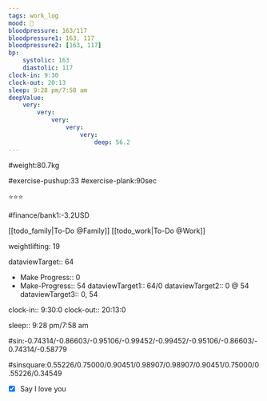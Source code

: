 ```yaml
---
tags: work_log
mood: 🙂
bloodpressure: 163/117
bloodpressure1: 163, 117
bloodpressure2: [163, 117]
bp:
    systolic: 163
    diastolic: 117
clock-in: 9:30
clock-out: 20:13
sleep: 9:28 pm/7:58 am
deepValue: 
    very: 
        very: 
            very: 
                very: 
                    very: 
                        deep: 56.2
---
```


#weight:80.7kg

#exercise-pushup:33
#exercise-plank:90sec


⭐⭐⭐


#finance/bank1:-3.2USD

[[todo_family|To-Do @Family]]
[[todo_work|To-Do @Work]]


weightlifting: 19

dataviewTarget:: 64
- Make Progress:: 0
- Make-Progress:: 54
dataviewTarget1:: 64/0
dataviewTarget2:: 0 @ 54
dataviewTarget3:: 0, 54

clock-in:: 9:30:0
clock-out:: 20:13:0

sleep:: 9:28 pm/7:58 am

#sin:-0.74314/-0.86603/-0.95106/-0.99452/-0.99452/-0.95106/-0.86603/-0.74314/-0.58779

#sinsquare:0.55226/0.75000/0.90451/0.98907/0.98907/0.90451/0.75000/0.55226/0.34549

- [x] Say I love you

